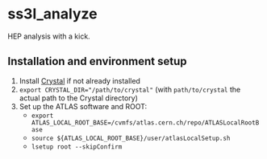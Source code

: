 # ss3l_analyze

HEP analysis with a kick.


## Installation and environment setup

1. Install [Crystal](https://github.com/crystal-lang/crystal/releases) if not already installed
2. `export CRYSTAL_DIR="/path/to/crystal"` (with `path/to/crystal` the actual path to the Crystal directory)
3. Set up the ATLAS software and ROOT:
    * `export ATLAS_LOCAL_ROOT_BASE=/cvmfs/atlas.cern.ch/repo/ATLASLocalRootBase`
    * `source ${ATLAS_LOCAL_ROOT_BASE}/user/atlasLocalSetup.sh`
    * `lsetup root --skipConfirm`

